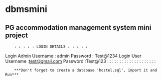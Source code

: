 # dbmsmini
PG accommodation management system mini project
-----------------------------------------------

        : : : : : LOGIN DETAILS : : : : : 


Login Admin      Username : admin
                 Password :  Test@1234
Login User       Username :test@gmail.com
                 Password :Test@123
        : : : : : : : : : : : : : : : : : : : :
        
        ***Don't forget to create a database 'hostel.sql', import it and Run***
